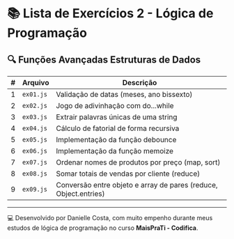 # 📚 Lista de Exercícios 2 - Lógica de Programação

## 🔍 Funções Avançadas Estruturas de Dados

| #  | Arquivo    | Descrição                                                         |
|----|------------|-------------------------------------------------------------------|
| 1  | `ex01.js`  | Validação de datas (meses, ano bissexto)                          |
| 2  | `ex02.js`  | Jogo de adivinhação com do...while                                |
| 3  | `ex03.js`  | Extrair palavras únicas de uma string                             |
| 4  | `ex04.js`  | Cálculo de fatorial de forma recursiva                            |
| 5  | `ex05.js`  | Implementação da função debounce                                  |
| 6  | `ex06.js`  | Implementação da função memoize                                   |
| 7  | `ex07.js`  | Ordenar nomes de produtos por preço (map, sort)                   |
| 8  | `ex08.js`  | Somar totais de vendas por cliente (reduce)                       |
| 9  | `ex09.js`  | Conversão entre objeto e array de pares (reduce, Object.entries)  |

---

💻 Desenvolvido por Danielle Costa, com muito empenho durante meus estudos de lógica de programação no curso **MaisPraTi - Codifica**.